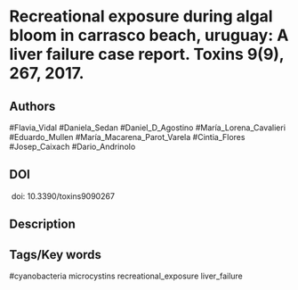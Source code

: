 # Recreational exposure during algal bloom in carrasco beach, uruguay: A liver failure case report. Toxins 9(9), 267, 2017.
## Authors
#Flavia_Vidal #Daniela_Sedan #Daniel_D_Agostino #María_Lorena_Cavalieri #Eduardo_Mullen #María_Macarena_Parot_Varela #Cintia_Flores #Josep_Caixach #Dario_Andrinolo 
## DOI
  doi: 10.3390/toxins9090267
## Description

## Tags/Key words
#cyanobacteria microcystins recreational_exposure liver_failure 